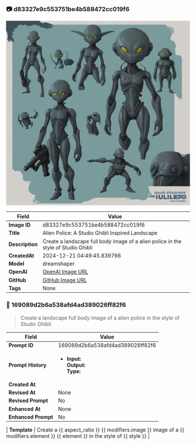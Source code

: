 

### 📷 d83327e9c553751be4b588472cc019f6 


![data.id](./d83327e9c553751be4b588472cc019f6.jpg)


| Field          | Value                                                                                                                     |
|----------------|---------------------------------------------------------------------------------------------------------------------------|
| **Image ID**             | d83327e9c553751be4b588472cc019f6                                                                                                             |
| **Title**           | Alien Police: A Studio Ghibli Inspired Landscape                                                                                                       |
| **Description**           | Create a landscape full body image of a alien police in the style of Studio Ghibli                                                                                                       |
| **CreatedAt**        | 2024-12-21 04:49:45.839766                                                                                                        |
| **Model**        | dreamshaper                                                                                                        |
| **OpenAI**         | [OpenAI Image URL](http://192.168.1.85:8081/generated-images/b642117352089.png)                                                                                |
| **GitHub**         | [GitHub Image URL](https://raw.githubusercontent.com/Caneta-Silva/GODZ/refs/heads/main/images/d83327e9c553751be4b588472cc019f6/d83327e9c553751be4b588472cc019f6.jpg)                                                                                |
| **Tags**       | None                                                                                                                   |

### 📜 169089d2b6a538afd4ad389026ff82f6

> Create a landscape full body image of a alien police in the style of Studio Ghibli

| Field          | Value                                                                                                                                                                      |
|----------------|----------------------------------------------------------------------------------------------------------------------------------------------------------------------------|
| **Prompt ID**  | 169089d2b6a538afd4ad389026ff82f6                                                                                                                                                            |
| **Prompt History** | <ul><li>**Input:**  <br> **Output:**  <br> **Type:** </li></ul> |
| **Created At** |                                                                                                                                                    |
| **Revised At** | None                                                                                                                                                   |
| **Revised Prompt** | No                                                                                                                                                                      |
| **Enhanced At** | None                                                                                                                                                  |
| **Enhanced Prompt** | No                                                                                                                                                                    |

| **Template**   | Create a {{ aspect_ratio }} {{ modifiers.image }} image of a {{ modifiers.element }} {{ element }} in the style of {{ style }}                                                                                                                                           |



